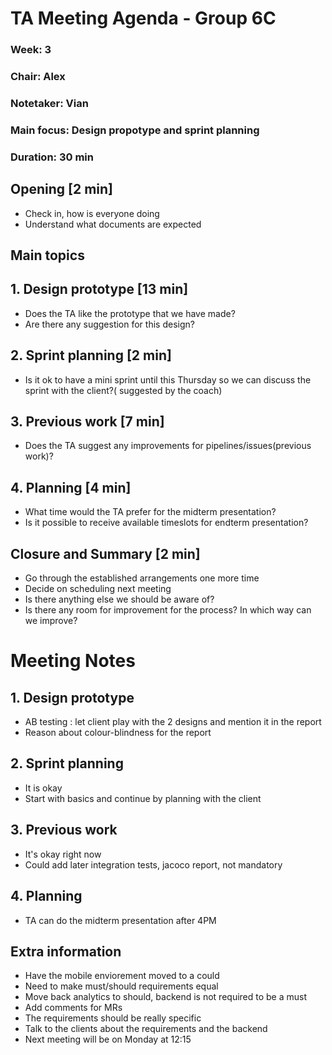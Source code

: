 # TA Meeting Agenda - Group 6C

### Week: 3
### Chair: Alex
### Notetaker: Vian
### Main focus: Design propotype and sprint planning
### Duration: 30 min

## **Opening** [2 min]
- Check in, how is everyone doing
- Understand what documents are expected

## **Main topics**
## 1. Design prototype [13 min]
- Does the TA like the prototype that we have made?
- Are there any suggestion for this design?
## 2. Sprint planning [2 min]
- Is it ok to have a mini sprint until this Thursday so we can discuss the sprint with the client?( suggested by the coach)
## 3. Previous work [7 min]
- Does the TA suggest any improvements for pipelines/issues(previous work)?
## 4. Planning [4 min]
- What time would the TA prefer for the midterm presentation?
- Is it possible to receive available timeslots for endterm presentation?


## **Closure and Summary** [2 min]
- Go through the established arrangements one more time
- Decide on scheduling next meeting
- Is there anything else we should be aware of?
- Is there any room for improvement for the process? In which way can we improve?
# Meeting Notes

## 1. Design prototype
- AB testing : let client play with the 2 designs and mention it in the report
- Reason about colour-blindness for the report
## 2. Sprint planning
- It is okay
- Start with basics and continue by planning with the client
## 3. Previous work
- It's okay right now
- Could add later integration tests, jacoco report, not mandatory
## 4. Planning
- TA can do the midterm presentation after 4PM


## Extra information
- Have the mobile enviorement moved to a could
- Need to make must/should requirements equal
- Move back analytics to should, backend is not required to be a must
- Add comments for MRs
- The requirements should be really specific
- Talk to the clients about the requirements and the backend
- Next meeting will be on Monday at 12:15


